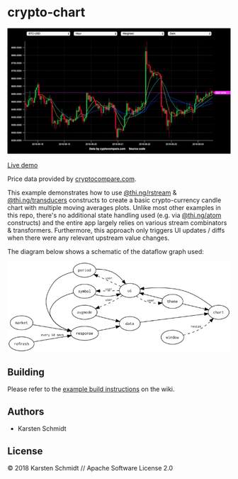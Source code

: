 # crypto-chart

![screenshot](https://raw.githubusercontent.com/thi-ng/umbrella/develop/assets/examples/crypto-chart.png)

[Live demo](https://s3.amazonaws.com/demo.thi.ng/umbrella/crypto-chart/index.html)

Price data provided by [cryptocompare.com](https://min-api.cryptocompare.com/).

This example demonstrates how to use
[@thi.ng/rstream](https://github.com/thi-ng/umbrella/tree/develop/packages/rstream)
&
[@thi.ng/transducers](https://github.com/thi-ng/umbrella/tree/develop/packages/transducers)
constructs to create a basic crypto-currency candle chart with multiple
moving averages plots. Unlike most other examples in this repo, there's
no additional state handling used (e.g. via
[@thi.ng/atom](https://github.com/thi-ng/umbrella/tree/develop/packages/atom)
constructs) and the entire app largely relies on various stream
combinators & transformers. Furthermore, this approach only triggers UI
updates / diffs when there were any relevant upstream value changes.

The diagram below shows a schematic of the dataflow graph used:

![dataflow](https://raw.githubusercontent.com/thi-ng/umbrella/develop/assets/examples/crypto-dflow.png)

## Building

Please refer to the [example build
instructions](https://github.com/thi-ng/umbrella/wiki/Example-build-instructions)
on the wiki.

## Authors

- Karsten Schmidt

## License

&copy; 2018 Karsten Schmidt // Apache Software License 2.0
